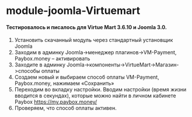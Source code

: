 # module-joomla-Virtuemart
#### Тестировалось и писалось для Virtue Mart 3.6.10 и Joomla 3.0.
1. Установить скачанный модуль через стандартный установщик Joomla
2. Заходим в админку Joomla->менеджер плагинов->VM-Payment, Paybox.money – активировать
3. Заходите в админку Joomla->компоненты->VirtueMart->Магазин->способы оплаты
4. Создаем новый и выбираем способ оплаты VM-Payment, Paybox.money, нажимаем «Сохранить»
5. Переходим во вкладку настройки. Вводим настройки (время жизни вводится в секундах), которые можно найти в личном кабинете Paybox https://my.paybox.money/
6. Проверяем, что способ оплаты активен.
